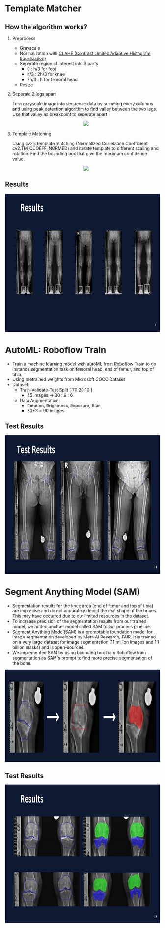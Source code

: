 # Template Matcher
## How the algorithm works?
1. Preprocess
    - Grayscale
    - Normalization with [CLAHE (Contrast Limited Adaptive Histogram Equalization)](https://en.wikipedia.org/wiki/Adaptive_histogram_equalization#Contrast_Limited_AHE)
    - Seperate region of interest into 3 parts
        - 0 : h/3 for foot
        - h/3 : 2h/3 for knee
        - 2h/3 : h for femoral head
    - Resize
2. Seperate 2 legs apart
    
    Turn grayscale image into sequence data by summing every columns and using peak detection algorithm to find valley between the two legs. Use that valley as breakpoint to seperate apart
    
    <p align="center">
    <img src="https://github.com/Baimon664/Hip_Knee_Ankle/blob/main/images/tempolate_match_01.jpg" height="300">
    </p>
    
3. Template Matching
    
    Using cv2’s template matching (Normalized Correlation Coefficient, cv2.TM_CCOEFF_NORMED) and iterate template to different scaling and rotation. Find the bounding box that give the maximum confidence value.

    <p align="center">
    <img src="https://github.com/Baimon664/Hip_Knee_Ankle/blob/main/images/tempolate_match_02.jpg" height="300">
    </p>

## Results
<p align="center">
<img src="https://github.com/Baimon664/Hip_Knee_Ankle/blob/main/images/template_match_03.jpg" height="450">
</p>

# AutoML: Roboflow Train
- Train a machine learning model with autoML from [Roboflow Train](https://roboflow.com/) to do instance segmentation task on femoral head, end of femur, and top of tibia.
- Using pretrained weights from Microsoft COCO Dataset
- Dataset:
    - Train-Validate-Test Split [ 70:20:10 ]
        - 45 images -> 30 : 9 : 6
    - Data Augmentation:
        - Rotation, Brightness, Exposure, Blur
        - 30*3 = 90 images

## Test Results
<p align="center">
<img src="https://github.com/Baimon664/Hip_Knee_Ankle/blob/main/images/roboflow_results.jpg" height="450">
</p>

# Segment Anything Model (SAM)
- Segmentation results for the knee area (end of femur and top of tibia) are imprecise and do not accurately depict the real shape of the bones. This may have occurred due to our limited resources in the dataset.
- To increase precision of the segmentation results from our trained model, we added another model  called SAM to our process pipeline.
- [Segment Anything Model(SAM)](https://github.com/facebookresearch/segment-anything) is a promptable foundation model for image segmentation developed by Meta AI Research, FAIR. It is trained on a very large dataset for image segmentation (11 million images and 1.1 billion masks) and is open-sourced.
- We implemented SAM by using bounding box from Roboflow train segmentation as SAM's prompt to find more precise segmentation of the bone.

<p align="center">
<img src="https://github.com/Baimon664/Hip_Knee_Ankle/blob/main/images/sam.jpg" height="300">
</p>

## Test Results
<p align="center">
<img src="https://github.com/Baimon664/Hip_Knee_Ankle/blob/main/images/sam_results.jpg" height="450">
</p>